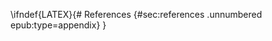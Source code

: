 \ifndef{LATEX}{# References {#sec:references .unnumbered epub:type=appendix} }

<!--
  References  should go below automatically
  -->
